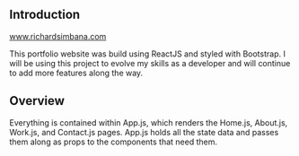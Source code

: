 ## Introduction
www.richardsimbana.com <br />

This portfolio website was build using ReactJS and styled with Bootstrap. I will be using this project to evolve my skills as a developer and will continue to add more features along the way. <br />

## Overview

Everything is contained within App.js, which renders the Home.js, About.js, Work.js, and Contact.js pages. App.js holds all the state data and passes them along as props to the components that need them. <br />
